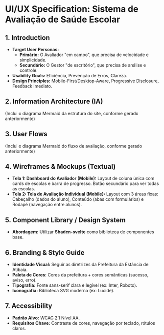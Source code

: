 # UI/UX Specification: Sistema de Avaliação de Saúde Escolar

## 1. Introduction

*   **Target User Personas:**
    *   **Primário:** O Avaliador "em campo", que precisa de velocidade e simplicidade.
    *   **Secundário:** O Gestor "de escritório", que precisa de análise e controle.
*   **Usability Goals:** Eficiência, Prevenção de Erros, Clareza.
*   **Design Principles:** Mobile-First/Desktop-Aware, Progressive Disclosure, Feedback Imediato.

## 2. Information Architecture (IA)

(Inclui o diagrama Mermaid da estrutura do site, conforme gerado anteriormente)

## 3. User Flows

(Inclui o diagrama Mermaid do fluxo de avaliação, conforme gerado anteriormente)

## 4. Wireframes & Mockups (Textual)

*   **Tela 1: Dashboard do Avaliador (Mobile):** Layout de coluna única com cards de escolas e barra de progresso. Botão secundário para ver todas as escolas.
*   **Tela 2: Tela de Avaliação Individual (Mobile):** Layout com 3 áreas fixas: Cabeçalho (dados do aluno), Conteúdo (abas com formulários) e Rodapé (navegação entre alunos).

## 5. Component Library / Design System

*   **Abordagem:** Utilizar **Shadcn-svelte** como biblioteca de componentes base.

## 6. Branding & Style Guide

*   **Identidade Visual:** Seguir as diretrizes da Prefeitura da Estância de Atibaia.
*   **Paleta de Cores:** Cores da prefeitura + cores semânticas (sucesso, aviso, erro).
*   **Tipografia:** Fonte sans-serif clara e legível (ex: Inter, Roboto).
*   **Iconografia:** Biblioteca SVG moderna (ex: Lucide).

## 7. Accessibility

*   **Padrão Alvo:** WCAG 2.1 Nível AA.
*   **Requisitos Chave:** Contraste de cores, navegação por teclado, rótulos claros.